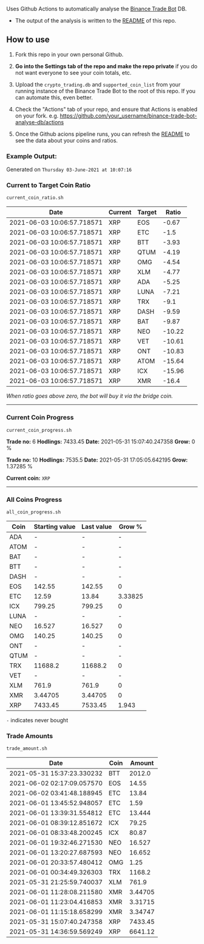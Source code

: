 Uses Github Actions to automatically analyse the [Binance Trade Bot](https://github.com/idkravitz/binance-trade-bot) DB. 

* The output of the analysis is written to the [README](README.md) of this repo.

## How to use

1. Fork this repo in your own personal Github.

2. **Go into the Settings tab of the repo and make the repo private** if you do not want everyone to see your coin totals, etc.

3. Upload the `crypto_trading.db` and `supported_coin_list` from your running instance of the Binance Trade Bot to the root of this repo. If you can automate this, even better.

4. Check the "Actions" tab of your repo, and ensure that Actions is enabled on your fork. e.g. https://github.com/your_username/binance-trade-bot-analyse-db/actions

5. Once the Github acions pipeline runs, you can refresh the [README](README.md) to see the data about your coins and ratios.


### Example Output:

Generated on `Thursday 03-June-2021 at 10:07:16`

### Current to Target Coin Ratio
`current_coin_ratio.sh`

Date|Current|Target|Ratio
---|---|---|---
2021-06-03 10:06:57.718571|XRP|EOS|-0.67
2021-06-03 10:06:57.718571|XRP|ETC|-1.5
2021-06-03 10:06:57.718571|XRP|BTT|-3.93
2021-06-03 10:06:57.718571|XRP|QTUM|-4.19
2021-06-03 10:06:57.718571|XRP|OMG|-4.54
2021-06-03 10:06:57.718571|XRP|XLM|-4.77
2021-06-03 10:06:57.718571|XRP|ADA|-5.25
2021-06-03 10:06:57.718571|XRP|LUNA|-7.21
2021-06-03 10:06:57.718571|XRP|TRX|-9.1
2021-06-03 10:06:57.718571|XRP|DASH|-9.59
2021-06-03 10:06:57.718571|XRP|BAT|-9.87
2021-06-03 10:06:57.718571|XRP|NEO|-10.22
2021-06-03 10:06:57.718571|XRP|VET|-10.61
2021-06-03 10:06:57.718571|XRP|ONT|-10.83
2021-06-03 10:06:57.718571|XRP|ATOM|-15.64
2021-06-03 10:06:57.718571|XRP|ICX|-15.96
2021-06-03 10:06:57.718571|XRP|XMR|-16.4

_When ratio goes above zero, the bot will buy it via the bridge coin._

----

### Current Coin Progress
`current_coin_progress.sh`


**Trade no:** 
6
**Hodlings:** 
7433.45
**Date:** 
2021-05-31 15:07:40.247358
**Grow:** 
0
%

**Trade no:** 
10
**Hodlings:** 
7535.5
**Date:** 
2021-05-31 17:05:05.642195
**Grow:** 
1.37285
%

**Current coin:** `XRP`

----

### All Coins Progress
`all_coin_progress.sh`

Coin|Starting value|Last value|Grow %
---|---|---|---
ADA|-|-|-
ATOM|-|-|-
BAT|-|-|-
BTT|-|-|-
DASH|-|-|-
EOS|142.55|142.55|0
ETC|12.59|13.84|3.33825
ICX|799.25|799.25|0
LUNA|-|-|-
NEO|16.527|16.527|0
OMG|140.25|140.25|0
ONT|-|-|-
QTUM|-|-|-
TRX|11688.2|11688.2|0
VET|-|-|-
XLM|761.9|761.9|0
XMR|3.44705|3.44705|0
XRP|7433.45|7533.45|1.943

`-` indicates never bought

### Trade Amounts
`trade_amount.sh`

Date|Coin|Amount
---|---|---
2021-05-31 15:37:23.330232|BTT|2012.0
2021-06-02 02:17:09.057570|EOS|14.55
2021-06-02 03:41:48.188945|ETC|13.84
2021-06-01 13:45:52.948057|ETC|1.59
2021-06-01 13:39:31.554812|ETC|13.444
2021-06-01 08:39:12.851672|ICX|79.25
2021-06-01 08:33:48.200245|ICX|80.87
2021-06-01 19:32:46.271530|NEO|16.527
2021-06-01 13:20:27.687593|NEO|16.652
2021-06-01 20:33:57.480412|OMG|1.25
2021-06-01 00:34:49.326303|TRX|1168.2
2021-05-31 21:25:59.740037|XLM|761.9
2021-06-01 11:28:08.211580|XMR|3.44705
2021-06-01 11:23:04.416853|XMR|3.31715
2021-06-01 11:15:18.658299|XMR|3.34747
2021-05-31 15:07:40.247358|XRP|7433.45
2021-05-31 14:36:59.569249|XRP|6641.12

